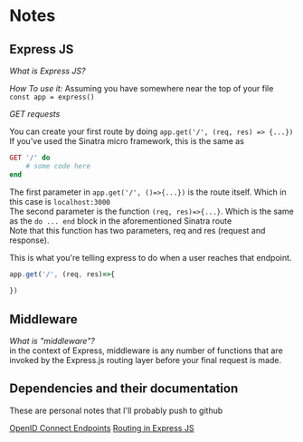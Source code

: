 # Notes

## Express JS

*What is Express JS?*



*How To use it:*
Assuming you have somewhere near the top of your file `const app = express()`  

*GET requests*

You can create your first route by doing `app.get('/', (req, res) => {...})`  
If you've used the Sinatra micro framework, this is the same as

```ruby 
GET '/' do
	# some code here
end
```

The first parameter in `app.get('/', ()=>{...})` is the route itself. Which in this case is `localhost:3000`  
The second parameter is the function `(req, res)=>{...}`. Which is the same as the `do ... end` block in the aforementioned Sinatra route  
Note that this function has two parameters, req and res (request and response).  

This is what you're telling express to do when a user reaches that endpoint.  

```javascript
app.get('/', (req, res)=>{
	
})
```



## Middleware

*What is "middleware"?*  
in the context of Express, middleware is any number of functions that are invoked by the Express.js routing layer before your final request is made.  


## Dependencies and their documentation

These are personal notes that I'll probably push to github

[OpenID Connect Endpoints](https://developer.okta.com/docs/reference/api/oidc/#endpoints)
[Routing in Express JS](https://expressjs.com/en/guide/routing.html)
